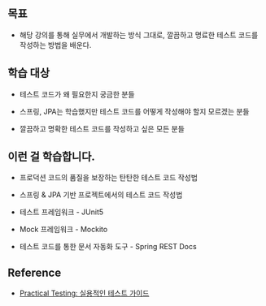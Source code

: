 ## 목표

* 해당 강의를 통해 실무에서 개발하는 방식 그대로, 깔끔하고 명료한 테스트 코드를 작성하는 방법을 배운다.

## 학습 대상

* 테스트 코드가 왜 필요한지 궁금한 분들

* 스프링, JPA는 학습했지만 테스트 코드를 어떻게 작성해야 할지 모르겠는 분들

* 깔끔하고 명확한 테스트 코드를 작성하고 싶은 모든 분들

## 이런 걸 학습합니다.

* 프로덕션 코드의 품질을 보장하는 탄탄한 테스트 코드 작성법

* 스프링 & JPA 기반 프로젝트에서의 테스트 코드 작성법

* 테스트 프레임워크 - JUnit5

* Mock 프레임워크 - Mockito

* 테스트 코드를 통한 문서 자동화 도구 - Spring REST Docs

## Reference

* [Practical Testing: 실용적인 테스트 가이드](https://www.inflearn.com/course/practical-testing-실용적인-테스트-가이드/dashboard)
